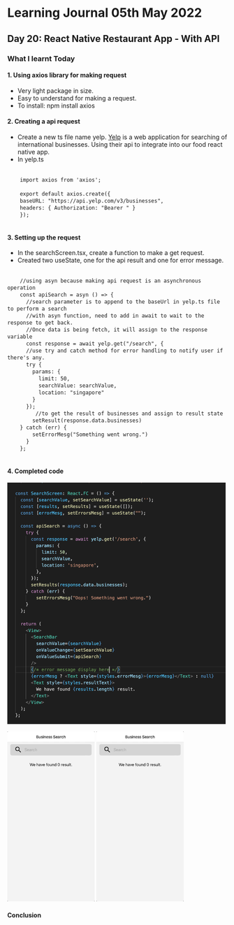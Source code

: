 <h1>Learning Journal 05th May 2022</h1>
<h2>Day 20: React Native Restaurant App - With API</h2>
<h3>What I learnt Today</h3>
<h4>1. Using axios library for making request</h4>
<ul>
  <li>Very light package in size.</li>
  <li>Easy to understand for making a request.</li>
  <li>To install: npm install axios</li>
</ul>
<h4>2. Creating a api request</h4>
<ul>
  <li>Create a new ts file name yelp. <a href="https://www.yelp.com">Yelp</a> is a web application for searching of international businesses. Using their api to integrate into our food react native app.</li>
  <li>In yelp.ts</li>
</ul>

<pre>
  <code>
    import axios from 'axios';

    export default axios.create({
    baseURL: "https://api.yelp.com/v3/businesses",
    headers: { Authorization: "Bearer <apikey>" }
    }); 
  </code>
</pre>

<h4>3. Setting up the request</h4>
<ul>
  <li>In the searchScreen.tsx, create a function to make a get request.</li>
  <li>Created two useState, one for the api result and one for error message.</li>
</ul>

<pre>
  <code>
    //using asyn because making api request is an asynchronous operation
    const apiSearch = asyn () => {
      //search parameter is to append to the baseUrl in yelp.ts file to perform a search
      //with asyn function, need to add in await to wait to the response to get back.
      //Once data is being fetch, it will assign to the response variable
      const response = await yelp.get("/search", {
      //use try and catch method for error handling to notify user if there's any.
      try {
        params: {
          limit: 50,
          searchValue: searchValue,
          location: "singapore"
        }
      });
         //to get the result of businesses and assign to result state
        setResult(response.data.businesses)
    } catch (err) {
        setErrorMesg("Something went wrong.")
      }
    };
  </code>
</pre>

<h4>4. Completed code</h4>
<img src="https://github.com/janson-gan/react-native-training/blob/main/images/Screenshot%202022-05-05%20at%204.42.00%20PM.png" width="500" />
<p float="left">
<img src="https://github.com/janson-gan/react-native-training/blob/main/images/May-05-2022%2016-34-03.gif" width="200" />
<img src="https://github.com/janson-gan/react-native-training/blob/main/images/May-05-2022%2016-35-41.gif" width="200" />
</p>

<h4>Conclusion</h4>
<p>

</p>
